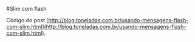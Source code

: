 #Slim com flash

Código do post [http://blog.toneladas.com.br/usando-mensagens-flash-com-slim.html](http://blog.toneladas.com.br/usando-mensagens-flash-com-slim.html).
